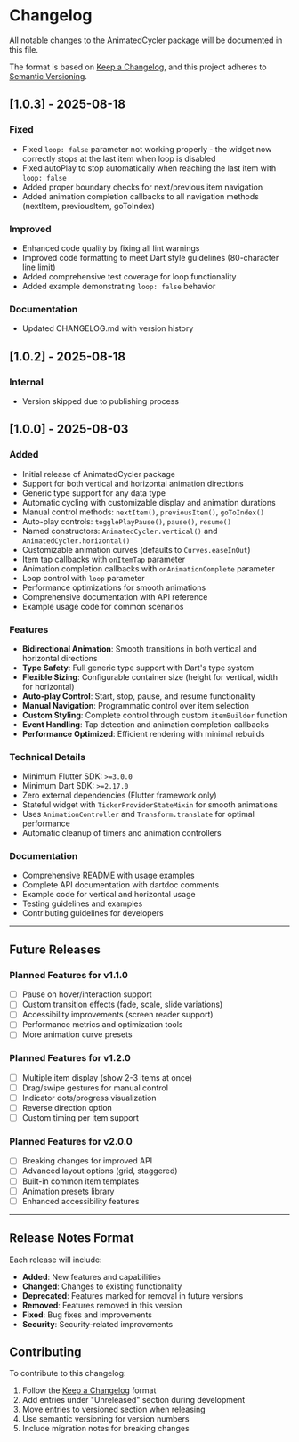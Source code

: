 # Changelog

All notable changes to the AnimatedCycler package will be documented in this file.

The format is based on [Keep a Changelog](https://keepachangelog.com/en/1.0.0/),
and this project adheres to [Semantic Versioning](https://semver.org/spec/v2.0.0.html).

## [1.0.3] - 2025-08-18

### Fixed
- Fixed `loop: false` parameter not working properly - the widget now correctly stops at the last item when loop is disabled
- Fixed autoPlay to stop automatically when reaching the last item with `loop: false`
- Added proper boundary checks for next/previous item navigation
- Added animation completion callbacks to all navigation methods (nextItem, previousItem, goToIndex)

### Improved
- Enhanced code quality by fixing all lint warnings
- Improved code formatting to meet Dart style guidelines (80-character line limit)
- Added comprehensive test coverage for loop functionality
- Added example demonstrating `loop: false` behavior

### Documentation
- Updated CHANGELOG.md with version history

## [1.0.2] - 2025-08-18

### Internal
- Version skipped due to publishing process

## [1.0.0] - 2025-08-03

### Added
- Initial release of AnimatedCycler package
- Support for both vertical and horizontal animation directions
- Generic type support for any data type
- Automatic cycling with customizable display and animation durations
- Manual control methods: `nextItem()`, `previousItem()`, `goToIndex()`
- Auto-play controls: `togglePlayPause()`, `pause()`, `resume()`
- Named constructors: `AnimatedCycler.vertical()` and `AnimatedCycler.horizontal()`
- Customizable animation curves (defaults to `Curves.easeInOut`)
- Item tap callbacks with `onItemTap` parameter
- Animation completion callbacks with `onAnimationComplete` parameter
- Loop control with `loop` parameter
- Performance optimizations for smooth animations
- Comprehensive documentation with API reference
- Example usage code for common scenarios

### Features
- **Bidirectional Animation**: Smooth transitions in both vertical and horizontal directions
- **Type Safety**: Full generic type support with Dart's type system
- **Flexible Sizing**: Configurable container size (height for vertical, width for horizontal)
- **Auto-play Control**: Start, stop, pause, and resume functionality
- **Manual Navigation**: Programmatic control over item selection
- **Custom Styling**: Complete control through custom `itemBuilder` function
- **Event Handling**: Tap detection and animation completion callbacks
- **Performance Optimized**: Efficient rendering with minimal rebuilds

### Technical Details
- Minimum Flutter SDK: `>=3.0.0`
- Minimum Dart SDK: `>=2.17.0`
- Zero external dependencies (Flutter framework only)
- Stateful widget with `TickerProviderStateMixin` for smooth animations
- Uses `AnimationController` and `Transform.translate` for optimal performance
- Automatic cleanup of timers and animation controllers

### Documentation
- Comprehensive README with usage examples
- Complete API documentation with dartdoc comments
- Example code for vertical and horizontal usage
- Testing guidelines and examples
- Contributing guidelines for developers

---

## Future Releases

### Planned Features for v1.1.0
- [ ] Pause on hover/interaction support
- [ ] Custom transition effects (fade, scale, slide variations)
- [ ] Accessibility improvements (screen reader support)
- [ ] Performance metrics and optimization tools
- [ ] More animation curve presets

### Planned Features for v1.2.0
- [ ] Multiple item display (show 2-3 items at once)
- [ ] Drag/swipe gestures for manual control
- [ ] Indicator dots/progress visualization
- [ ] Reverse direction option
- [ ] Custom timing per item support

### Planned Features for v2.0.0
- [ ] Breaking changes for improved API
- [ ] Advanced layout options (grid, staggered)
- [ ] Built-in common item templates
- [ ] Animation presets library
- [ ] Enhanced accessibility features

---

## Release Notes Format

Each release will include:
- **Added**: New features and capabilities
- **Changed**: Changes to existing functionality
- **Deprecated**: Features marked for removal in future versions
- **Removed**: Features removed in this version
- **Fixed**: Bug fixes and improvements
- **Security**: Security-related improvements

## Contributing

To contribute to this changelog:
1. Follow the [Keep a Changelog](https://keepachangelog.com/en/1.0.0/) format
2. Add entries under "Unreleased" section during development
3. Move entries to versioned section when releasing
4. Use semantic versioning for version numbers
5. Include migration notes for breaking changes